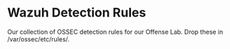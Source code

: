 # Wazuh Detection Rules
Our collection of OSSEC detection rules for our Offense Lab. Drop these in /var/ossec/etc/rules/.
